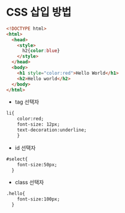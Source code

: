 # CSS 삽입 방법

```HTML
<!DOCTYPE html>
<html>
  <head>
    <style>
      h2{color:blue}
    </style>
  </head>
  <body>
    <h1 style="color:red">Hello World</h1>
    <h2>Hello world</h2>
  </body>
</html>
```

- tag 선택자
```HTML
li{
    color:red;
    font-size: 12px;
    text-decoration:underline;
    }
```


- id 선택자
```HTML
#select{
    font-size:50px;
  }
```

- class 선택자
```HTML
.hello{
    font-size:100px;
  }
```

